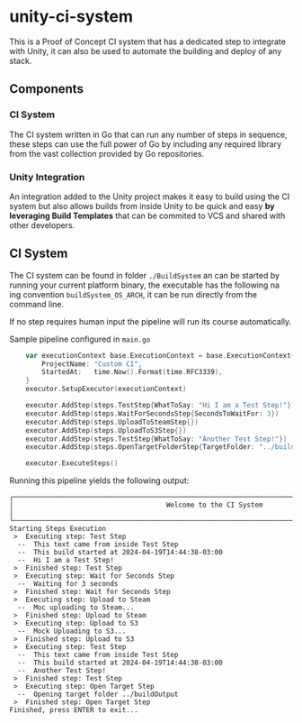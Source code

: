 # unity-ci-system
This is a Proof of Concept CI system that has a dedicated step to integrate with Unity, it can also be used to automate the building and deploy of any stack.

## Components
### CI System
The CI system written in Go that can run any number of steps in sequence, these steps can use the full power of Go by including any required library from the vast collection provided by Go repositories.

### Unity Integration
An integration added to the Unity project makes it easy to build using the CI system but also allows builds from inside Unity to be quick and easy **by leveraging Build Templates** that can be commited to VCS and shared with other developers.

## CI System
The CI system can be found in folder `./BuildSystem` an can be started by running your current platform binary, the executable has the following na ing convention `buildSystem_OS_ARCH`, it can be run directly from the command line.

If no step requires human input the pipeline will run its course automatically.

Sample pipeline configured in `main.go`
```go
	var executionContext base.ExecutionContext = base.ExecutionContext{
		ProjectName: "Custom CI",
		StartedAt:   time.Now().Format(time.RFC3339),
	}
	executor.SetupExecutor(executionContext)

	executor.AddStep(steps.TestStep{WhatToSay: "Hi I am a Test Step!"})
	executor.AddStep(steps.WaitForSecondsStep{SecondsToWaitFor: 3})
	executor.AddStep(steps.UploadToSteamStep{})
	executor.AddStep(steps.UploadToS3Step{})
	executor.AddStep(steps.TestStep{WhatToSay: "Another Test Step!"})
	executor.AddStep(steps.OpenTargetFolderStep{TargetFolder: "../buildOutput"})

	executor.ExecuteSteps()
```
Running this pipeline yields the following output:
```
┌────────────────────────────────────────────────────────────────────────────────────────────────────┐
│                                      Welcome to the CI System                                      │
└────────────────────────────────────────────────────────────────────────────────────────────────────┘
Starting Steps Execution
 >  Executing step: Test Step
  --  This text came from inside Test Step
  --  This build started at 2024-04-19T14:44:38-03:00
  --  Hi I am a Test Step!
 >  Finished step: Test Step
 >  Executing step: Wait for Seconds Step
  --  Waiting for 3 seconds
 >  Finished step: Wait for Seconds Step
 >  Executing step: Upload to Steam
  --  Moc uploading to Steam...
 >  Finished step: Upload to Steam
 >  Executing step: Upload to S3
  --  Mock Uploading to S3...
 >  Finished step: Upload to S3
 >  Executing step: Test Step
  --  This text came from inside Test Step
  --  This build started at 2024-04-19T14:44:38-03:00
  --  Another Test Step!
 >  Finished step: Test Step
 >  Executing step: Open Target Step
  --  Opening target folder ../buildOutput
 >  Finished step: Open Target Step
Finished, press ENTER to exit...
 ```